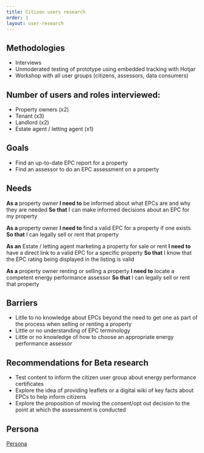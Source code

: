 ```yaml
---
title: Citizen users research
order: 1
layout: user-research
---
```

## Methodologies
* Interviews
* Unmoderated testing of prototype using embedded tracking with Hotjar 
* Workshop with all user groups (citizens, assessors, data consumers)

## Number of users and roles interviewed:
* Property owners (x2)
* Tenant (x3)
* Landlord (x2)
* Estate agent / letting agent (x1)

## Goals
* Find an up-to-date EPC report for a property
* Find an assessor to do an EPC assessment on a property

## Needs
**As a** property owner
**I need to** be informed about what EPCs are and why they are needed 
**So that** I can make informed decisions about an EPC for my property

**As a** property owner
**I need to** find a valid EPC for a property if one exists 
**So that** I can legally sell or rent that property

**As an** Estate / letting agent marketing a property for sale or rent 
**I need to** have a direct link to a valid EPC for a specific property 
**So that** I know that the EPC rating being displayed in the listing is valid

**As a** property owner renting or selling a property
**I need to** locate a competent energy performance assessor
**So that** I can legally sell or rent that property

## Barriers
* Litlle to no knowledge about EPCs beyond the need to get one as part of the process when selling or renting a property
* Little or no understanding of EPC terminology
* Little or no knowledge of how to choose an appropriate energy performance assessor

## Recommendations for Beta research
* Test content to inform the citizen user group about energy performance certificates
* Explore the idea of providing leaflets or a digital wiki of key facts about EPCs to help inform citizens
* Explore the proposition of moving the consent/opt out decision to the point at which the assessment is conducted


## Persona
[Persona](../assets/media/Service_user_user_journey.pdf)
